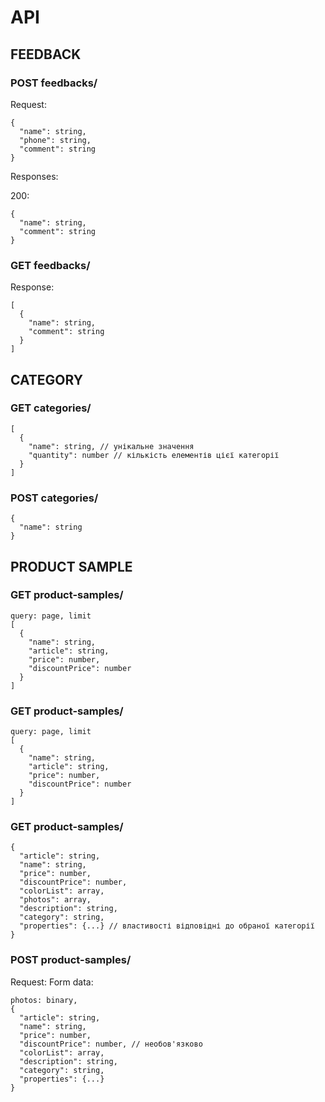 # API

## FEEDBACK

### POST feedbacks/

Request:

```
{
  "name": string,
  "phone": string,
  "comment": string
}
```

Responses:

200:

```
{
  "name": string,
  "comment": string
}
```

### GET feedbacks/

Response:

```
[
  {
    "name": string,
    "comment": string
  }
]

```

## CATEGORY

### GET categories/

```
[
  {
    "name": string, // унікальне значення
    "quantity": number // кількість елементів цієї категорії
  }
]
```

### POST categories/

```
{
  "name": string
}
```

## PRODUCT SAMPLE

### GET product-samples/

```
query: page, limit
[
  {
    "name": string,
    "article": string,
    "price": number,
    "discountPrice": number
  }
]
```

### GET product-samples/<category>

```
query: page, limit
[
  {
    "name": string,
    "article": string,
    "price": number,
    "discountPrice": number
  }
]
```

### GET product-samples/<article>

```
{
  "article": string,
  "name": string,
  "price": number,
  "discountPrice": number,
  "colorList": array,
  "photos": array,
  "description": string,
  "category": string,
  "properties": {...} // властивості відповідні до обраної категорії
}
```

### POST product-samples/

Request:
Form data:

```
photos: binary,
{
  "article": string,
  "name": string,
  "price": number,
  "discountPrice": number, // необов'язково
  "colorList": array,
  "description": string,
  "category": string,
  "properties": {...}
}
```
